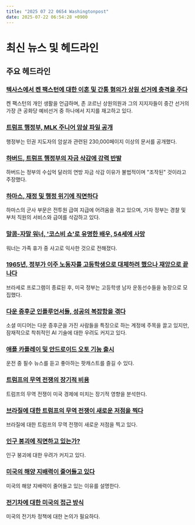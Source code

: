 ```yaml
---
title: "2025 07 22 0654 Washingtonpost"
date: 2025-07-22 06:54:28 +0900
---
```


# 최신 뉴스 및 헤드라인

## 주요 헤드라인

### [텍사스에서 켄 팩스턴에 대한 이혼 및 간통 혐의가 상원 선거에 충격을 주다](https://www.washingtonpost.com/politics/2025/07/21/paxton-divorce-texas-cornyn-senate-trump/)
켄 팩스턴의 개인 생활을 언급하며, 존 코르닌 상원의원과 그의 지지자들이 중간 선거의 가장 큰 공화당 예비선거 중 하나에서 지지를 재고하고 있다.

### [트럼프 행정부, MLK 주니어 암살 파일 공개](https://www.washingtonpost.com/politics/2025/07/21/trump-presidency-news/)
행정부는 민권 지도자의 암살과 관련된 230,000페이지 이상의 문서를 공개했다.

### [하버드, 트럼프 행정부의 자금 삭감에 강력 반발](https://www.washingtonpost.com/education/2025/07/21/trump-harvard-hearing/)
하버드는 정부의 수십억 달러의 연방 자금 삭감 이유가 불법적이며 "조작된" 것이라고 주장했다.

### [하마스, 재정 및 행정 위기에 직면하다](https://www.washingtonpost.com/world/2025/07/21/hamas-gaza-war-financial-crisis/)
하마스의 군사 부문은 전투원 급여 지급에 어려움을 겪고 있으며, 가자 정부는 경찰 및 부처 직원의 서비스와 급여를 삭감하고 있다.

### [말콤-자말 워너, '코스비 쇼'로 유명한 배우, 54세에 사망](https://www.washingtonpost.com/style/2025/07/21/malcolm-jamal-warner-dead-cosby-show/)
워너는 가족 휴가 중 사고로 익사한 것으로 전해졌다.

### [1965년, 정부가 이주 노동자를 고등학생으로 대체하려 했으나 재앙으로 끝나다](https://www.washingtonpost.com/history/2025/07/21/bracero-migrant-workers-farm-labor-department/)
브라세로 프로그램이 종료된 후, 미국 정부는 고등학생 남자 운동선수들을 농장으로 모집했다.

### [다운 증후군 인플루언서들, 성공의 복잡함을 겪다](https://www.washingtonpost.com/style/of-interest/2025/07/21/down-syndrome-influencers/)
소셜 미디어는 다운 증후군을 가진 사람들을 특징으로 하는 계정에 주목을 끌고 있지만, 잠재적으로 착취적인 AI 기술에 대한 우려도 커지고 있다.

### [애플 카플레이 및 안드로이드 오토 기능 출시](https://helpcenter.washingtonpost.com/hc/en-us/articles/38379672752667-CarPlay-Android-Auto-Feature)
운전 중 필수 뉴스를 듣고 좋아하는 팟캐스트를 즐길 수 있다.

### [트럼프의 무역 전쟁의 장기적 비용](https://www.washingtonpost.com/opinions/2025/07/21/trump-tariffs-trade-war-costs/)
트럼프의 무역 전쟁이 미국 경제에 미치는 장기적 영향을 분석한다.

### [브라질에 대한 트럼프의 무역 전쟁이 새로운 저점을 찍다](https://www.washingtonpost.com/opinions/2025/07/21/trump-tariffs-brazil-bolsonaro/)
브라질에 대한 트럼프의 무역 전쟁이 새로운 저점을 찍고 있다.

### [인구 붕괴에 직면하고 있는가?](https://www.washingtonpost.com/opinions/interactive/2025/shifts-blacksmith-comic/)
인구 붕괴에 대한 우려가 커지고 있다.

### [미국의 해양 지배력이 줄어들고 있다](https://www.washingtonpost.com/opinions/2025/07/21/oceanography-national-security-noaa/)
미국의 해양 지배력이 줄어들고 있는 이유를 설명한다.

### [전기차에 대한 미국의 접근 방식](https://www.washingtonpost.com/opinions/2025/07/21/electric-vehicles-tesla-trump-nuclear-energy/)
미국의 전기차 정책에 대한 논의가 필요하다.